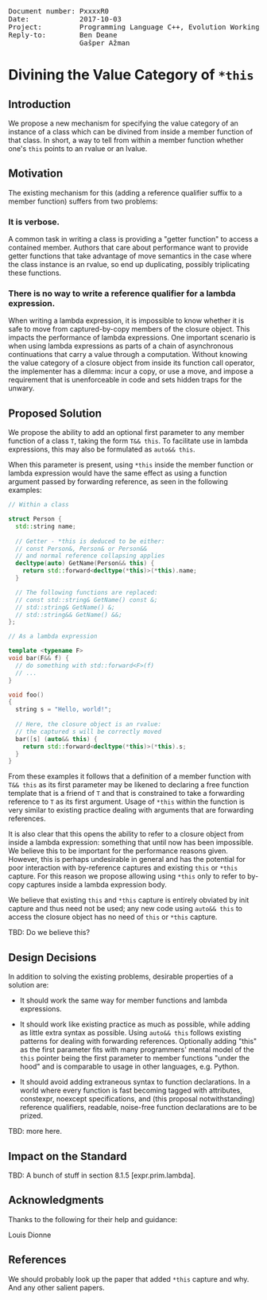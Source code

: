 <pre>
Document number: PxxxxR0
Date:            2017-10-03
Project:         Programming Language C++, Evolution Working Group
Reply-to:        Ben Deane <ben at elbeno dot com>              
                 Gašper Ažman <gasper dot azman at gmail dot com>
</pre>

Divining the Value Category of `*this`
======================================

Introduction
------------

We propose a new mechanism for specifying the value category of an instance of a
class which can be divined from inside a member function of that class. In
short, a way to tell from within a member function whether one's `this` points
to an rvalue or an lvalue.

Motivation
----------

The existing mechanism for this (adding a reference qualifier suffix to a member
function) suffers from two problems:

### It is verbose. 

A common task in writing a class is providing a "getter function" to access a
contained member. Authors that care about performance want to provide getter
functions that take advantage of move semantics in the case where the class
instance is an rvalue, so end up duplicating, possibly triplicating these
functions.

### There is no way to write a reference qualifier for a lambda expression.

When writing a lambda expression, it is impossible to know whether it is safe to
move from captured-by-copy members of the closure object. This impacts the
performance of lambda expressions. One important scenario is when using lambda
expressions as parts of a chain of asynchronous continuations that carry a value
through a computation. Without knowing the value category of a closure object
from inside its function call operator, the implementer has a dilemma: incur a
copy, or use a move, and impose a requirement that is unenforceable in code and
sets hidden traps for the unwary.

Proposed Solution
-----------------

We propose the ability to add an optional first parameter to any member function
of a class `T`, taking the form `T&& this`. To facilitate use in lambda
expressions, this may also be formulated as `auto&& this`.

When this parameter is present, using `*this` inside the member function or
lambda expression would have the same effect as using a function argument passed
by forwarding reference, as seen in the following examples:

```cpp
// Within a class

struct Person {
  std::string name;
  
  // Getter - *this is deduced to be either:
  // const Person&, Person& or Person&&
  // and normal reference collapsing applies
  decltype(auto) GetName(Person&& this) {
    return std::forward<decltype(*this)>(*this).name;
  }

  // The following functions are replaced:
  // const std::string& GetName() const &;
  // std::string& GetName() &;
  // std::string&& GetName() &&;
};

// As a lambda expression

template <typename F>
void bar(F&& f) {
  // do something with std::forward<F>(f)
  // ...
}

void foo()
{
  string s = "Hello, world!";
  
  // Here, the closure object is an rvalue:
  // the captured s will be correctly moved
  bar([s] (auto&& this) { 
    return std::forward<decltype(*this)>(*this).s;
  }
}
```

From these examples it follows that a definition of a member function with `T&&
this` as its first parameter may be likened to declaring a free function
template that is a friend of `T` and that is constrained to take a forwarding
reference to `T` as its first argument. Usage of `*this` within the function is
very similar to existing practice dealing with arguments that are forwarding
references.

It is also clear that this opens the ability to refer to a closure object from
inside a lambda expression: something that until now has been impossible. We
believe this to be important for the performance reasons given. However, this is
perhaps undesirable in general and has the potential for poor interaction with
by-reference captures and existing `this` or `*this` capture. For this reason we
propose allowing using `*this` only to refer to by-copy captures inside a lambda
expression body.

We believe that existing `this` and `*this` capture is entirely obviated by init
capture and thus need not be used; any new code using `auto&& this` to access
the closure object has no need of `this` or `*this` capture.

TBD: Do we believe this?

## Design Decisions
   
In addition to solving the existing problems, desirable properties of a solution
are:

* It should work the same way for member functions and lambda expressions.

* It should work like existing practice as much as possible, while adding as
  little extra syntax as possible. Using `auto&& this` follows existing patterns
  for dealing with forwarding references. Optionally adding "this" as the first
  parameter fits with many programmers' mental model of the `this` pointer being
  the first parameter to member functions "under the hood" and is comparable to
  usage in other languages, e.g. Python.

* It should avoid adding extraneous syntax to function declarations. In a world
  where every function is fast becoming tagged with attributes, constexpr,
  noexcept specifications, and (this proposal notwithstanding) reference
  qualifiers, readable, noise-free function declarations are to be prized.

TBD: more here.

## Impact on the Standard
   
TBD: A bunch of stuff in section 8.1.5 [expr.prim.lambda].

## Acknowledgments

Thanks to the following for their help and guidance:

Louis Dionne

## References

We should probably look up the paper that added `*this` capture and why. And any
other salient papers.

